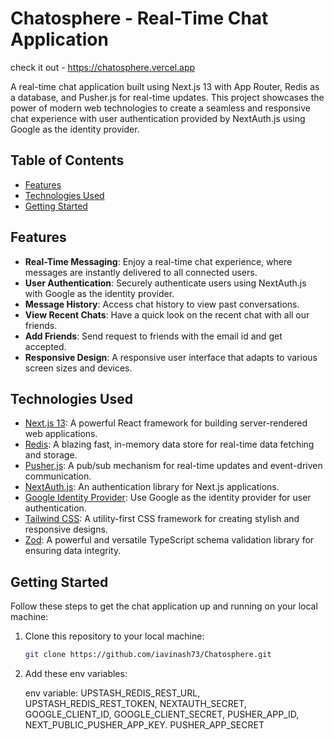 # Chatosphere - Real-Time Chat Application

check it out - https://chatosphere.vercel.app

A real-time chat application built using Next.js 13 with App Router, Redis as a database, and Pusher.js for real-time updates. This project showcases the power of modern web technologies to create a seamless and responsive chat experience with user authentication provided by NextAuth.js using Google as the identity provider.

## Table of Contents

- [Features](#features)
- [Technologies Used](#technologies-used)
- [Getting Started](#getting-started)


## Features

- **Real-Time Messaging**: Enjoy a real-time chat experience, where messages are instantly delivered to all connected users.
- **User Authentication**: Securely authenticate users using NextAuth.js with Google as the identity provider.
- **Message History**: Access chat history to view past conversations.
- **View Recent Chats**: Have a quick look on the recent chat with all our friends.
- **Add Friends**: Send request to friends with the email id and get accepted.
- **Responsive Design**: A responsive user interface that adapts to various screen sizes and devices.

## Technologies Used

- [Next.js 13](https://nextjs.org/): A powerful React framework for building server-rendered web applications.
- [Redis](https://redis.io/): A blazing fast, in-memory data store for real-time data fetching and storage.
- [Pusher.js](https://pusher.com/): A pub/sub mechanism for real-time updates and event-driven communication.
- [NextAuth.js](https://next-auth.js.org/): An authentication library for Next.js applications.
- [Google Identity Provider](https://developers.google.com/identity/protocols/oauth2): Use Google as the identity provider for user authentication.
- [Tailwind CSS](https://tailwindcss.com/): A utility-first CSS framework for creating stylish and responsive designs.
- [Zod](https://zod.dev//): A powerful and versatile TypeScript schema validation library for ensuring data integrity.
  

## Getting Started

Follow these steps to get the chat application up and running on your local machine:

1. Clone this repository to your local machine:

   ```bash
   git clone https://github.com/iavinash73/Chatosphere.git

2. Add these env variables:

   env variable:
   UPSTASH_REDIS_REST_URL,
   UPSTASH_REDIS_REST_TOKEN,
   NEXTAUTH_SECRET,
   GOOGLE_CLIENT_ID,
   GOOGLE_CLIENT_SECRET,
   PUSHER_APP_ID,
   NEXT_PUBLIC_PUSHER_APP_KEY.
   PUSHER_APP_SECRET

  

